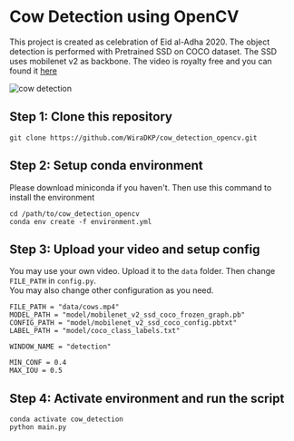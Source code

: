 # Cow Detection using OpenCV
This project is created as celebration of Eid al-Adha 2020. The object detection is performed with Pretrained SSD on COCO dataset. The SSD uses mobilenet v2 as backbone. The video is royalty free and you can found it [here](https://www.videvo.net/video/interested-cows/2867/)

![cow detection](assets/cow_detection.png)
## Step 1: Clone this repository
```
git clone https://github.com/WiraDKP/cow_detection_opencv.git
```

## Step 2: Setup conda environment
Please download miniconda if you haven't. Then use this command to install the environment
```
cd /path/to/cow_detection_opencv
conda env create -f environment.yml
```

## Step 3: Upload your video and setup config
You may use your own video. Upload it to the `data` folder. Then change `FILE_PATH` in `config.py`.<br>
You may also change other configuration as you need.
```
FILE_PATH = "data/cows.mp4"
MODEL_PATH = "model/mobilenet_v2_ssd_coco_frozen_graph.pb"
CONFIG_PATH = "model/mobilenet_v2_ssd_coco_config.pbtxt"
LABEL_PATH = "model/coco_class_labels.txt"

WINDOW_NAME = "detection"

MIN_CONF = 0.4
MAX_IOU = 0.5
```

## Step 4: Activate environment and run the script
```
conda activate cow_detection
python main.py
```
